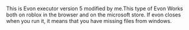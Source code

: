 This is Evon executor version 5 modified by me.This type of Evon Works both on roblox in the browser and on the microsoft store. If evon closes when you run it, it means that you have missing files from windows.
